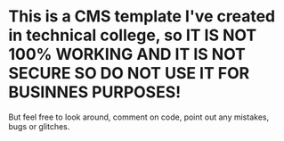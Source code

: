 # This is a CMS template I've created in technical college, so IT IS NOT 100% WORKING AND IT IS NOT SECURE SO DO NOT USE IT FOR BUSINNES PURPOSES!
But feel free to look around, comment on code, point out any mistakes, bugs or glitches.
